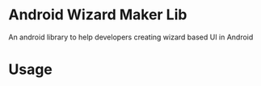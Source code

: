 Android Wizard Maker Lib
========================

An android library to help developers creating wizard based UI in Android


Usage
=====
